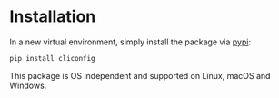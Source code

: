 # Installation

In a new virtual environment, simply install the package via
[pypi](https://pypi.org/project/cliconfig/):

```bash
pip install cliconfig
```

This package is OS independent and supported on Linux, macOS and Windows.
